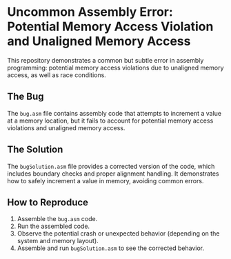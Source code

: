# Uncommon Assembly Error: Potential Memory Access Violation and Unaligned Memory Access

This repository demonstrates a common but subtle error in assembly programming: potential memory access violations due to unaligned memory access, as well as race conditions.

## The Bug
The `bug.asm` file contains assembly code that attempts to increment a value at a memory location, but it fails to account for potential memory access violations and unaligned memory access.

## The Solution
The `bugSolution.asm` file provides a corrected version of the code, which includes boundary checks and proper alignment handling.  It demonstrates how to safely increment a value in memory, avoiding common errors.

## How to Reproduce
1. Assemble the `bug.asm` code.
2. Run the assembled code.
3. Observe the potential crash or unexpected behavior (depending on the system and memory layout).
4. Assemble and run `bugSolution.asm` to see the corrected behavior.
